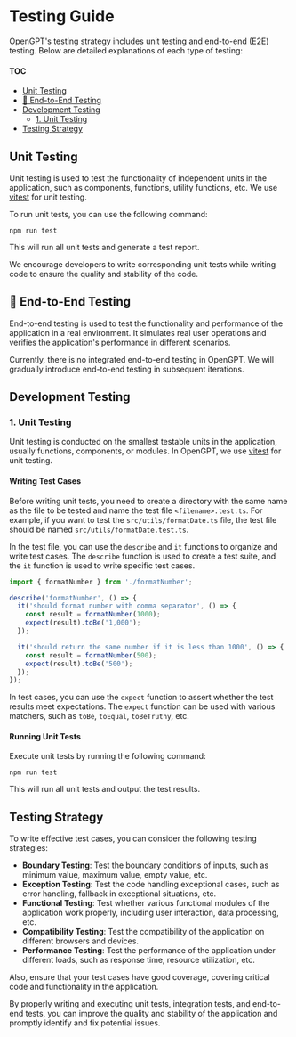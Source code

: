 # Testing Guide

OpenGPT's testing strategy includes unit testing and end-to-end (E2E) testing. Below are detailed explanations of each type of testing:

#### TOC

- [Unit Testing](#unit-testing)
- [🚧 End-to-End Testing](#-end-to-end-testing)
- [Development Testing](#development-testing)
  - [1. Unit Testing](#1-unit-testing)
- [Testing Strategy](#testing-strategy)

## Unit Testing

Unit testing is used to test the functionality of independent units in the application, such as components, functions, utility functions, etc. We use [vitest][vitest-url] for unit testing.

To run unit tests, you can use the following command:

```
npm run test
```

This will run all unit tests and generate a test report.

We encourage developers to write corresponding unit tests while writing code to ensure the quality and stability of the code.

## 🚧 End-to-End Testing

End-to-end testing is used to test the functionality and performance of the application in a real environment. It simulates real user operations and verifies the application's performance in different scenarios.

Currently, there is no integrated end-to-end testing in OpenGPT. We will gradually introduce end-to-end testing in subsequent iterations.

## Development Testing

### 1. Unit Testing

Unit testing is conducted on the smallest testable units in the application, usually functions, components, or modules. In OpenGPT, we use [vitest][vitest-url] for unit testing.

#### Writing Test Cases

Before writing unit tests, you need to create a directory with the same name as the file to be tested and name the test file `<filename>.test.ts`. For example, if you want to test the `src/utils/formatDate.ts` file, the test file should be named `src/utils/formatDate.test.ts`.

In the test file, you can use the `describe` and `it` functions to organize and write test cases. The `describe` function is used to create a test suite, and the `it` function is used to write specific test cases.

```typescript
import { formatNumber } from './formatNumber';

describe('formatNumber', () => {
  it('should format number with comma separator', () => {
    const result = formatNumber(1000);
    expect(result).toBe('1,000');
  });

  it('should return the same number if it is less than 1000', () => {
    const result = formatNumber(500);
    expect(result).toBe('500');
  });
});
```

In test cases, you can use the `expect` function to assert whether the test results meet expectations. The `expect` function can be used with various matchers, such as `toBe`, `toEqual`, `toBeTruthy`, etc.

#### Running Unit Tests

Execute unit tests by running the following command:

```
npm run test
```

This will run all unit tests and output the test results.

## Testing Strategy

To write effective test cases, you can consider the following testing strategies:

- **Boundary Testing**: Test the boundary conditions of inputs, such as minimum value, maximum value, empty value, etc.
- **Exception Testing**: Test the code handling exceptional cases, such as error handling, fallback in exceptional situations, etc.
- **Functional Testing**: Test whether various functional modules of the application work properly, including user interaction, data processing, etc.
- **Compatibility Testing**: Test the compatibility of the application on different browsers and devices.
- **Performance Testing**: Test the performance of the application under different loads, such as response time, resource utilization, etc.

Also, ensure that your test cases have good coverage, covering critical code and functionality in the application.

By properly writing and executing unit tests, integration tests, and end-to-end tests, you can improve the quality and stability of the application and promptly identify and fix potential issues.

[vitest-url]: https://vitest.dev/
